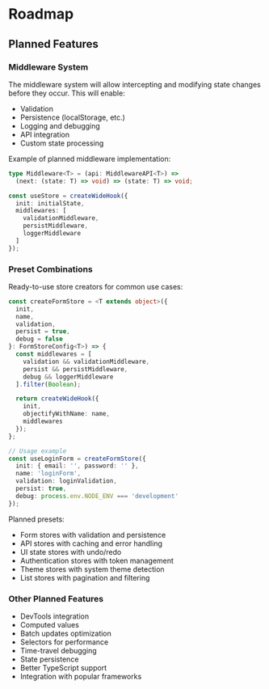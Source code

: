 # Roadmap

## Planned Features

### Middleware System
The middleware system will allow intercepting and modifying state changes before they occur. This will enable:
- Validation
- Persistence (localStorage, etc.)
- Logging and debugging
- API integration
- Custom state processing

Example of planned middleware implementation:
```typescript
type Middleware<T> = (api: MiddlewareAPI<T>) => 
  (next: (state: T) => void) => (state: T) => void;

const useStore = createWideHook({
  init: initialState,
  middlewares: [
    validationMiddleware,
    persistMiddleware,
    loggerMiddleware
  ]
});
```

### Preset Combinations
Ready-to-use store creators for common use cases:

```typescript
const createFormStore = <T extends object>({
  init,
  name,
  validation,
  persist = true,
  debug = false
}: FormStoreConfig<T>) => {
  const middlewares = [
    validation && validationMiddleware,
    persist && persistMiddleware,
    debug && loggerMiddleware
  ].filter(Boolean);

  return createWideHook({
    init,
    objectifyWithName: name,
    middlewares
  });
};

// Usage example
const useLoginForm = createFormStore({
  init: { email: '', password: '' },
  name: 'loginForm',
  validation: loginValidation,
  persist: true,
  debug: process.env.NODE_ENV === 'development'
});
```

Planned presets:
- Form stores with validation and persistence
- API stores with caching and error handling
- UI state stores with undo/redo
- Authentication stores with token management
- Theme stores with system theme detection
- List stores with pagination and filtering

### Other Planned Features
- DevTools integration
- Computed values
- Batch updates optimization
- Selectors for performance
- Time-travel debugging
- State persistence
- Better TypeScript support
- Integration with popular frameworks 